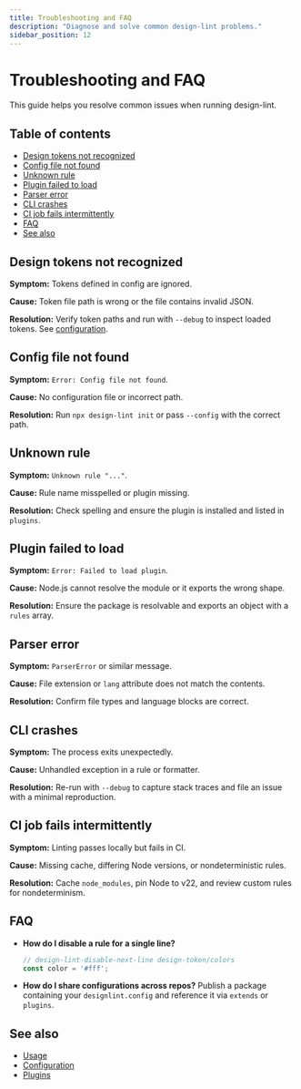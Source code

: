 ```yaml
---
title: Troubleshooting and FAQ
description: "Diagnose and solve common design-lint problems."
sidebar_position: 12
---
```


# Troubleshooting and FAQ

This guide helps you resolve common issues when running design-lint.

## Table of contents
- [Design tokens not recognized](#design-tokens-not-recognized)
- [Config file not found](#config-file-not-found)
- [Unknown rule](#unknown-rule)
- [Plugin failed to load](#plugin-failed-to-load)
- [Parser error](#parser-error)
- [CLI crashes](#cli-crashes)
- [CI job fails intermittently](#ci-job-fails-intermittently)
- [FAQ](#faq)
- [See also](#see-also)

## Design tokens not recognized
**Symptom:** Tokens defined in config are ignored.

**Cause:** Token file path is wrong or the file contains invalid JSON.

**Resolution:** Verify token paths and run with `--debug` to inspect loaded tokens. See [configuration](./configuration.md#tokens).

## Config file not found
**Symptom:** `Error: Config file not found`.

**Cause:** No configuration file or incorrect path.

**Resolution:** Run `npx design-lint init` or pass `--config` with the correct path.

## Unknown rule
**Symptom:** `Unknown rule "..."`.

**Cause:** Rule name misspelled or plugin missing.

**Resolution:** Check spelling and ensure the plugin is installed and listed in `plugins`.

## Plugin failed to load
**Symptom:** `Error: Failed to load plugin`.

**Cause:** Node.js cannot resolve the module or it exports the wrong shape.

**Resolution:** Ensure the package is resolvable and exports an object with a `rules` array.

## Parser error
**Symptom:** `ParserError` or similar message.

**Cause:** File extension or `lang` attribute does not match the contents.

**Resolution:** Confirm file types and language blocks are correct.

## CLI crashes
**Symptom:** The process exits unexpectedly.

**Cause:** Unhandled exception in a rule or formatter.

**Resolution:** Re-run with `--debug` to capture stack traces and file an issue with a minimal reproduction.

## CI job fails intermittently
**Symptom:** Linting passes locally but fails in CI.

**Cause:** Missing cache, differing Node versions, or nondeterministic rules.

**Resolution:** Cache `node_modules`, pin Node to v22, and review custom rules for nondeterminism.

## FAQ
- **How do I disable a rule for a single line?**
  ```js
  // design-lint-disable-next-line design-token/colors
  const color = '#fff';
  ```
- **How do I share configurations across repos?** Publish a package containing your `designlint.config` and reference it via `extends` or `plugins`.

## See also
- [Usage](./usage.md)
- [Configuration](./configuration.md)
- [Plugins](./plugins.md)
